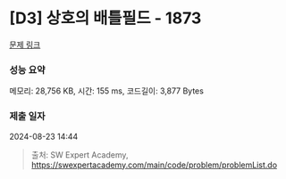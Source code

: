 # [D3] 상호의 배틀필드 - 1873 

[문제 링크](https://swexpertacademy.com/main/code/problem/problemDetail.do?contestProbId=AV5LyE7KD2ADFAXc) 

### 성능 요약

메모리: 28,756 KB, 시간: 155 ms, 코드길이: 3,877 Bytes

### 제출 일자

2024-08-23 14:44



> 출처: SW Expert Academy, https://swexpertacademy.com/main/code/problem/problemList.do